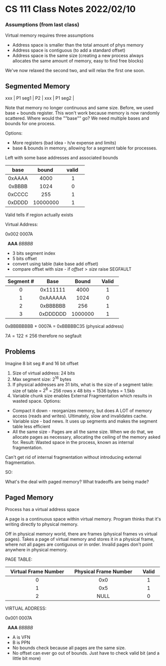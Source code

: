 # CS 111 Class Notes 2022/02/10

### Assumptions (from last class)

Virtual memory requires three assumptions

* Address space is smaller than the total amount of phys memory
* Address space is contiguous (to add a standard offset)
* Address space is the same size (creating a new process always
  allocates the same amount of memory, easy to find free blocks)

We've now relaxed the second two, and will relax the first one soon.

## Segmented Memory

xxx | P1 seg1 | P2 | xxx | P1 seg2 |

Note that memory no longer continuous and same size.
Before, we used base + bounds register.
This won't work because memory is now randomly scattered. Where would the 
""base"" go? We need multiple bases and bounds for one process.

Options:

* More registers (bad idea - h/w expense and limits)
* base & bounds in memory, allowing for a segment table for processes.

Left with some base addresses and associated bounds

|&nbsp;&nbsp; base &nbsp;&nbsp;   | &nbsp;&nbsp;bound &nbsp;&nbsp;    | &nbsp;&nbsp;valid &nbsp;&nbsp; |
|:--------:|:----------:|:-------:|
| 0xAAAA | 4000     | 1     |
| 0xBBBB | 1024     | 0     |
| 0xCCCC | 255      | 1     |
| 0xDDDD | 10000000 | 1     |

Valid tells if region actually exists


Virtual Address:

0x002&nbsp;0007A

&nbsp; **AAA** *BBBBB*

* 3 bits segment index
* 5 bits offset
* convert using table (take base add offset)
* compare offset with size - if $offset > size$ raise SEGFAULT

|Segment #|&nbsp;&nbsp;Base&nbsp;&nbsp;|&nbsp;&nbsp;Bound&nbsp;&nbsp;|&nbsp;&nbsp;Valid&nbsp;&nbsp;|
|:---:|:---:|:---:|:---:|
|0|0x111111|4000|1|
|1|0xAAAAAA|1024|0|
|2|0xBBBBBB|256|1|
|3|0xDDDDDD|1000000|1|

0xBBBBBBBB + 0007A = 0xBBBBBC35 (physical address)

$7A = 122 \leq 256$ therefore no segfault


## Problems

Imagine 8 bit seg # and 16 bit offset

1. Size of virtual address: 24 bits
1. Max segment size: $2^16$ bytes
1. If physical addresses are 31 bits, what is the size of a segment table:
   size of table = $2^8$ = 256 rows x 48 bits = 1536 bytes = 1.5kb
1. Variable chunk size enables External Fragmentation which results in wasted space. Options:
  * Compact it down - reorganizes memory, but does A LOT of memory access (reads and writes).
    Ultimately, slow and invalidates cache.
  * Variable size - bad news. It uses up segments and makes the segment table less efficient
  * All the same size - Pages are all the same size. When we do that, we allocate pages as
    necessary, allocating the ceiling of the memory asked for.
    Result: Wasted space in the process, known as internal fragmentation.

Can't get rid of internal fragmentation without introducing external fragmentation.

SO:

What's the deal with paged memory? What tradeoffs are being made?

## Paged Memory

Process has a virtual address space

A page is a continuous space within virtual memory. Program thinks that it's
writing directly to physical memory.

Off in physical memory world, there are frames (physical frames vs virtual 
pages). Takes a page of virtual memory and stores it in a physical frame, where
not all pages are contiguous or in order. Invalid pages don't point anywhere in
physical memory.

PAGE TABLE:

|&nbsp;&nbsp;Virtual Frame Number&nbsp;&nbsp;|&nbsp;&nbsp;Physical Frame Number&nbsp;&nbsp;|&nbsp;&nbsp;Valid&nbsp;&nbsp;|
|:---:|:---:|:---:|
| 0 | 0x0 | 1 |
| 1 | 0x5 | 1 |
| 2 | NULL| 0 |

VIRTUAL ADDRESS:

0x001 0007A

&nbsp; **AAA** *BBBBB*

* A is VFN
* B is PPN
* No bounds check because all pages are the same size.
* No offset can ever go out of bounds. Just have to check valid bit (and
  a little bit more)
